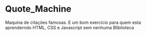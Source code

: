 # Quote_Machine
Maquina de  citações famosas. E um bom exercicio para quem esta aprenderndo HTML, CSS e Javascript sem nenhuma Bliblioteca
